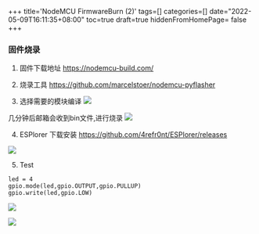 +++
title='NodeMCU FirmwareBurn (2)'
tags=[]
categories=[]
date="2022-05-09T16:11:35+08:00"
toc=true
draft=true
hiddenFromHomePage= false
+++


### 固件烧录

1. 固件下载地址
https://nodemcu-build.com/

2. 烧录工具
https://github.com/marcelstoer/nodemcu-pyflasher

3. 选择需要的模块编译 
![](2022-05-09-16-30-45.png)

几分钟后邮箱会收到bin文件,进行烧录
![](2022-05-09-16-33-50.png)

4. ESPlorer 下载安装
https://github.com/4refr0nt/ESPlorer/releases

![](2022-05-10-11-27-23.png)

5. Test
```
led = 4
gpio.mode(led,gpio.OUTPUT,gpio.PULLUP)
gpio.write(led,gpio.LOW)
```

![](2022-05-10-11-29-26.png)

![](2022-05-10-11-39-18.png)


